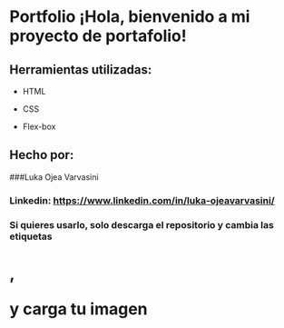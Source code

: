 ﻿# Portfolio ¡Hola, bienvenido a mi proyecto de portafolio!

## Herramientas utilizadas:

* HTML

* CSS

* Flex-box

## Hecho por:

###Luka Ojea Varvasini

### Linkedin: https://www.linkedin.com/in/luka-ojeavarvasini/

### Si quieres usarlo, solo descarga el repositorio y cambia las etiquetas <h1>, <p> y carga tu imagen
